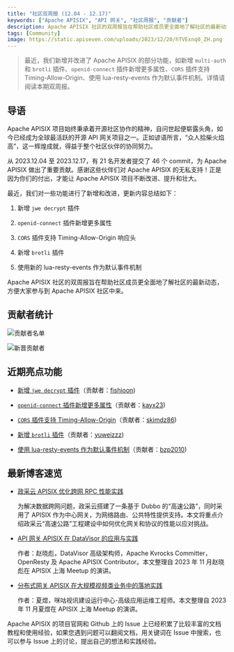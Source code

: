 ```yaml
---
title: "社区双周报 (12.04 - 12.17)"
keywords: ["Apache APISIX", "API 网关", "社区周报", "贡献者"]
description: Apache APISIX 社区的双周报旨在帮助社区成员更全面地了解社区的最新动态，方便大家参与到 Apache APISIX 社区中来。
tags: [Community]
image: https://static.apiseven.com/uploads/2023/12/20/hTVExnq0_ZH.png
---
```

> 最近，我们新增并改进了 Apache APISIX 的部分功能，如新增 `multi-auth` 和 `brotli` 插件、`openid-connect` 插件新增更多属性、`CORS` 插件支持 Timing-Allow-Origin、使用 lua-resty-events 作为默认事件机制。详情请阅读本期双周报。
<!--truncate-->

## 导语

Apache APISIX 项目始终秉承着开源社区协作的精神，自问世起便崭露头角，如今已经成为全球最活跃的开源 API 网关项目之一。正如谚语所言，“众人拾柴火焰高”，这一辉煌成就，得益于整个社区伙伴的协同努力。

从 2023.12.04 至 2023.12.17，有 21 名开发者提交了 46 个 commit，为 Apache APISIX 做出了重要贡献。感谢这些伙伴们对 Apache APISIX 的无私支持！正是因为你们的付出，才能让 Apache APISIX 项目不断改进、提升和壮大。

最近，我们对一些功能进行了新增和改进，更新内容总结如下：

1. 新增 `jwe decrypt` 插件

2. `openid-connect` 插件新增更多属性

3. `CORS` 插件支持 Timing-Allow-Origin 响应头

4. 新增 `brotli` 插件

5. 使用新的 lua-resty-events 作为默认事件机制

Apache APISIX 社区的双周报旨在帮助社区成员更全面地了解社区的最新动态，方便大家参与到 Apache APISIX 社区中来。

## 贡献者统计

![贡献者名单](https://static.apiseven.com/uploads/2023/12/20/qNS4Ydta_CON.png)

![新晋贡献者](https://static.apiseven.com/uploads/2023/12/20/GycOBJie_NEW.png)

## 近期亮点功能

- [新增 `jwe decrypt` 插件](https://github.com/apache/apisix/pull/10252)（贡献者：[fishioon](https://github.com/fishioon))

- [`openid-connect` 插件新增更多属性](https://github.com/apache/apisix/pull/10591)（贡献者：[kayx23](https://github.com/kayx23))

- [`CORS` 插件支持 Timing-Allow-Origin](https://github.com/apache/apisix/pull/9365)（贡献者：[skimdz86](https://github.com/skimdz86))

- [新增 `brotli` 插件](https://github.com/apache/apisix/pull/10515)（贡献者：[yuweizzz](https://github.com/yuweizzz))
 
- [使用 lua-resty-events 作为默认事件机制](https://github.com/apache/apisix/pull/10550)（贡献者：[bzp2010](https://github.com/bzp2010))

## 最新博客速览

- [政采云 APISIX 优化跨网 RPC 性能实践](https://apisix.apache.org/zh/blog/2023/12/08/zhengcaiyun-uses-apisix/)

  为解决数据跨网问题，政采云搭建了一条基于 Dubbo 的“高速公路”，同时采用了 APISIX 作为中心网关，为网络路由、公共特性提供支持。本文将重点介绍政采云“高速公路”工程建设中如何优化网关和协议的性能以应对挑战。

- [API 网关 APISIX 在 DataVisor 的应用与实践](https://apisix.apache.org/zh/blog/2023/12/01/datavisor-uses-apisix/)

  作者：赵晓彪，DataVisor 高级架构师，Apache Kvrocks Committer，OpenResty 及 Apache APISIX Contributor。本文整理自 2023 年 11 月赵晓彪在 APISIX 上海 Meetup 的演讲。

- [分布式网关 APISIX 在大规模视频类业务中的落地实践](https://apisix.apache.org/zh/blog/2023/11/30/migu-video-utilizes-apisix/)

  作者：夏煜，咪咕视讯建设运行中心-高级应用运维工程师。本文整理自 2023 年 11 月夏煜在 APISIX 上海 Meetup 的演讲。

Apache APISIX 的项目官网和 Github 上的 Issue 上已经积累了比较丰富的文档教程和使用经验，如果您遇到问题可以翻阅文档，用关键词在 Issue 中搜索，也可以参与 Issue 上的讨论，提出自己的想法和实践经验。
